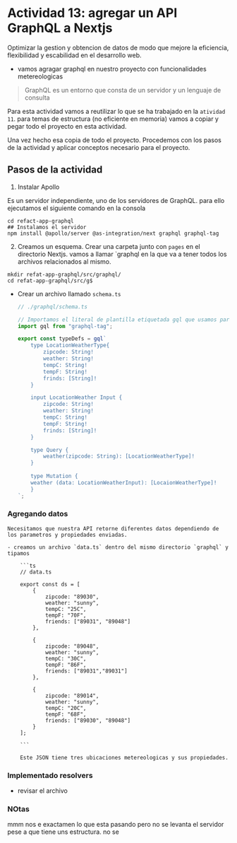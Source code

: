 # Actividad 13: agregar un API GraphQL a Nextjs

Optimizar la gestion y obtencion de datos de modo que mejore la eficiencia, flexibilidad y escabilidad 
en el desarrollo web.

- vamos agragar graphql en nuestro proyecto con funcionalidades metereologicas

> GraphQL es un entorno que consta de un servidor y un lenguaje de consulta

Para esta actividad vamos a reutilizar lo que se ha trabajado en la `atividad 11`. para temas de estructura (no eficiente en memoria) vamos a copiar y pegar todo el proyecto en esta actividad.

Una vez hecho esa copia de todo el proyecto. Procedemos con los pasos de la actividad y aplicar conceptos necesario para el proyecto.

## Pasos de la actividad

1. Instalar Apollo

Es un servidor independiente, uno de los servidores de GraphQL. para ello ejecutamos el siguiente comando en la consola

```shell
cd refact-app-graphql
## Instalamos el servidor
npm install @apollo/server @as-integration/next graphql graphql-tag
```

2. Creamos un esquema. Crear una carpeta junto con `pages` en el directorio Nextjs. vamos a llamar `graphql en la que va a tener todos los archivos relacionados al mismo.

```shell
mkdir refat-app-graphql/src/graphql/
cd refat-app-graphql/src/g$
```

- Crear un archivo llamado `schema.ts`

    ```ts
    // ./graphql/schema.ts

    // Importamos el literal de plantilla etiquetada gql que usamos para definir el esquema.
    import gql from "graphql-tag";

    export const typeDefs = gql`
        type LocationWeatherType{
            zipcode: String!
            weather: String!
            tempC: String!
            tempF: String!
            frinds: [String]!
        }

        input LocationWeather Input {
            zipcode: String!
            weather: String!
            tempC: String!
            tempF: String!
            frinds: [String]!
        }

        type Query {
            weather(zipcode: String): [LocationWeatherType]!
        }
        
        type Mutation {
        weather (data: LocationWeatherInput): [LocaionWeatherType]!
        }
    `;

    ```

### Agregando datos

    Necesitamos que nuestra API retorne diferentes datos dependiendo de los parametros y propiedades enviadas.
    
    - creamos un archivo `data.ts` dentro del mismo directorio `graphql` y tipamos

        ```ts
        // data.ts

        export const ds = [
            {
                zipcode: "89030",
                weather: "sunny",
                tempC: "25C",
                tempF: "70F",
                friends: ["89031", "89048"]
            },

            {
                zipcode: "89048",
                weather: "sunny",
                tempC: "30C",
                tempF: "86F",
                friends: ["89031","89031"]
            },

            {
                zipcode: "89014",
                weather: "sunny",
                tempC: "20C",
                tempF: "68F",
                friends: ["89030", "89048"]
            }
        ];

        ```

        Este JSON tiene tres ubicaciones metereologicas y sus propiedades.

### Implementado resolvers

- revisar el archivo 

### NOtas
mmm nos e exactamen lo que esta pasando pero no se levanta el servidor pese a que tiene uns estructura. no se

